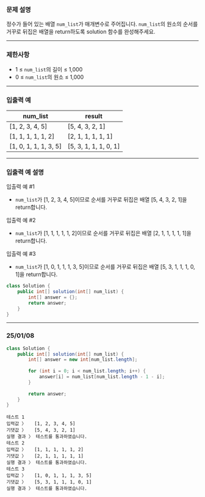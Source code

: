 [](https://school.programmers.co.kr/learn/courses/30/lessons/120821)

### **문제 설명**

정수가 들어 있는 배열 `num_list`가 매개변수로 주어집니다. `num_list`의 원소의 순서를 거꾸로 뒤집은 배열을 return하도록 solution 함수를 완성해주세요.

---

### 제한사항

- 1 ≤ `num_list`의 길이 ≤ 1,000
- 0 ≤ `num_list`의 원소 ≤ 1,000

---

### 입출력 예

| num_list | result |
| --- | --- |
| [1, 2, 3, 4, 5] | [5, 4, 3, 2, 1] |
| [1, 1, 1, 1, 1, 2] | [2, 1, 1, 1, 1, 1] |
| [1, 0, 1, 1, 1, 3, 5] | [5, 3, 1, 1, 1, 0, 1] |

---

### 입출력 예 설명

입출력 예 #1

- `num_list`가 [1, 2, 3, 4, 5]이므로 순서를 거꾸로 뒤집은 배열 [5, 4, 3, 2, 1]을 return합니다.

입출력 예 #2

- `num_list`가 [1, 1, 1, 1, 1, 2]이므로 순서를 거꾸로 뒤집은 배열 [2, 1, 1, 1, 1, 1]을 return합니다.

입출력 예 #3

- `num_list`가 [1, 0, 1, 1, 1, 3, 5]이므로 순서를 거꾸로 뒤집은 배열 [5, 3, 1, 1, 1, 0, 1]을 return합니다.

```java
class Solution {
    public int[] solution(int[] num_list) {
        int[] answer = {};
        return answer;
    }
}
```

---

### 25/01/08

```java
class Solution {
    public int[] solution(int[] num_list) {
        int[] answer = new int[num_list.length];
        
        for (int i = 0; i < num_list.length; i++) {
            answer[i] = num_list[num_list.length - 1 - i];
        }
        
        return answer;
    }
}
```

```
테스트 1
입력값 〉	[1, 2, 3, 4, 5]
기댓값 〉	[5, 4, 3, 2, 1]
실행 결과 〉	테스트를 통과하였습니다.
테스트 2
입력값 〉	[1, 1, 1, 1, 1, 2]
기댓값 〉	[2, 1, 1, 1, 1, 1]
실행 결과 〉	테스트를 통과하였습니다.
테스트 3
입력값 〉	[1, 0, 1, 1, 1, 3, 5]
기댓값 〉	[5, 3, 1, 1, 1, 0, 1]
실행 결과 〉	테스트를 통과하였습니다.
```